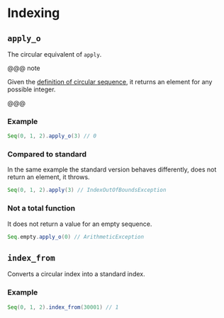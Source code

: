 # Indexing

## `apply_o`

The circular equivalent of `apply`.

@@@ note

Given the [definition of circular sequence](../what-is), it returns an element for any possible integer.

@@@

### Example

```scala
Seq(0, 1, 2).apply_o(3) // 0
```

### Compared to standard

In the same example the standard version behaves differently,
does not return an element, it throws.

```scala
Seq(0, 1, 2).apply(3) // IndexOutOfBoundsException
```

### Not a total function

It does not return a value for an empty sequence.

```scala
Seq.empty.apply_o(0) // ArithmeticException
```

## `index_from`

Converts a circular index into a standard index.

### Example

```scala
Seq(0, 1, 2).index_from(30001) // 1
```
